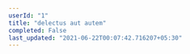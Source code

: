 ```yaml
---
userId: "1"
title: "delectus aut autem"
completed: False
last_updated: "2021-06-22T00:07:42.716207+05:30"
---
```

